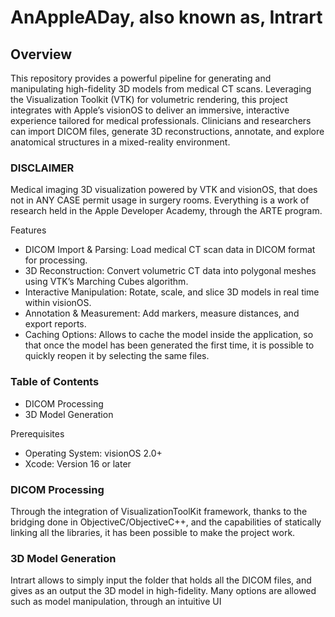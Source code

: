 # AnAppleADay, also known as, Intrart

## Overview

This repository provides a powerful pipeline for generating and manipulating high-fidelity 3D models from medical CT scans. Leveraging the Visualization Toolkit (VTK) for volumetric rendering, this project integrates with Apple’s visionOS to deliver an immersive, interactive experience tailored for medical professionals. Clinicians and researchers can import DICOM files, generate 3D reconstructions, annotate, and explore anatomical structures in a mixed-reality environment.

### DISCLAIMER
Medical imaging 3D visualization powered by VTK and visionOS, that does not in ANY CASE permit usage in surgery rooms. Everything is a work of research held in the Apple Developer Academy, through the ARTE program.

Features
- DICOM Import & Parsing: Load medical CT scan data in DICOM format for processing.
- 3D Reconstruction: Convert volumetric CT data into polygonal meshes using VTK’s Marching Cubes algorithm.
- Interactive Manipulation: Rotate, scale, and slice 3D models in real time within visionOS.
- Annotation & Measurement: Add markers, measure distances, and export reports.
- Caching Options: Allows to cache the model inside the application, so that once the model has been generated the first time, it is possible to quickly reopen it by selecting the same files.

### Table of Contents
- DICOM Processing
- 3D Model Generation

Prerequisites 
- Operating System: visionOS 2.0+
- Xcode: Version 16 or later

### DICOM Processing

Through the integration of VisualizationToolKit framework, thanks to the bridging done in ObjectiveC/ObjectiveC++, and the capabilities of statically linking all the libraries, it has been possible to make the project work.

### 3D Model Generation

Intrart allows to simply input the folder that holds all the DICOM files, and gives as an output the 3D model in high-fidelity. Many options are allowed such as model manipulation, through an intuitive UI

